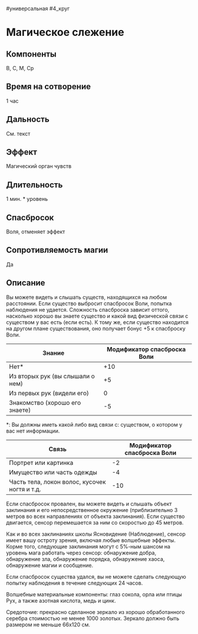 #универсальная
#4_круг
# Магическое слежение

## Компоненты
В, С, М, Ср

## Время на сотворение
1 час

## Дальность
См. текст

## Эффект 
Магический орган чувств

## Длительность
1 мин. * уровень

## Спасбросок
Воля, отменяет эффект

## Сопротивляемость магии
Да

## Описание
Вы можете видеть и слышать существ, находящихся на любом расстоянии. Если существо выбросит спасбросок Воли, попытка наблюдения не удается. Сложность спасброска зависит оттого, насколько хорошо вы знаете существо и какой вид физической связи с существом у вас есть (если есть). К тому же, если существо находится на другом плане существования, оно получает бонус +5 к спасброску Воли.

|Знание|Модификатор спасброска Воли|
|------|---------------------------|
|Нет*|+10|
|Из вторых рук (вы слышали о нем)|+5|
|Из первых рук (видели его)|0|
|Знакомство (хорошо его знаете)|-5|
*: Вы должны иметь какой либо вид связи с: существом, о котором у вас нет информации.

|Связь|Модификатор спасброска Воли|
|-----|---------------------------|
|Портрет или картинка|-2|
|Имущество или часть одежды|-4|
|Часть тела, локон волос, кусочек ногтя и т.д.|-10|

Если спасбросок провален, вы можете видеть и слышать объект заклинания и его непосредственное окружение (приблизительно 3 метров во всех направлениях от объекта заклинания). Если существо двигается, сенсор перемешается за ним со скоростью до 45 метров.

Как и во всех заклинаниях школы Ясновидение (Наблюдение), сенсор имеет вашу остроту зрения, включая любые волшебные эффекты. Корме того, следующие заклинания могут с 5%-ным шансом на уровень мага работать через сенсор: обнаружение добра, обнаружение зла, обнаружение порядка, обнаружение хаоса, обнаружение магии и сообщение.

Если спасбросок существа удался, вы не можете сделать следующую попытку наблюдения в течение следующих 24 часов.

Волшебные материальные компоненты: глаз сокола, орла или птицы Рух, а также азотная кислота, медь и цинк.

Средоточие: прекрасно сделанное зеркало из хорошо обработанного серебра стоимостью не менее 1000 золотых. Зеркало должно быть размером не меньше 66x120 см.